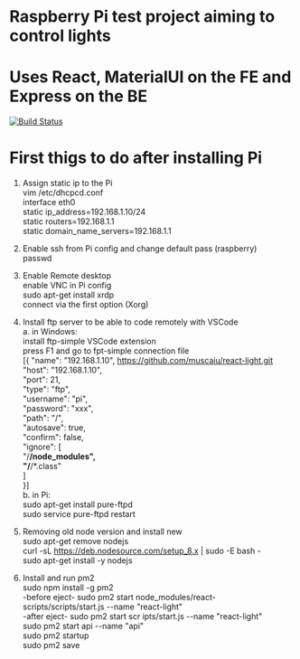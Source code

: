 # Raspberry Pi test project aiming to control lights
# Uses React, MaterialUI on the FE and Express on the BE

[![Build Status](https://travis-ci.org/muscaiu/react-firebase-pi-v2.svg?branch=master)](https://travis-ci.com/muscaiu/react-firebase-pi-v2)
# First thigs to do after installing Pi
  
1. Assign static ip to the Pi  
vim /etc/dhcpcd.conf  
interface eth0  
static ip_address=192.168.1.10/24  
static routers=192.168.1.1  
static domain_name_servers=192.168.1.1  
  
2. Enable ssh from Pi config and change default pass (raspberry)  
passwd
  
3. Enable Remote desktop  
enable VNC in Pi config  
sudo apt-get install xrdp  
connect via the first option (Xorg)  
  
4. Install ftp server to be able to code remotely with VSCode  
  a. in Windows:  
	install ftp-simple VSCode extension  
	press F1 and go to fpt-simple connection file  
	[{ "name": "192.168.1.10",  https://github.com/muscaiu/react-light.git
			"host": "192.168.1.10",  
			"port": 21,  
			"type": "ftp",  
			"username": "pi",  
			"password": "xxx",  
			"path": "/",  
			"autosave": true,  
			"confirm": false,  
			"ignore": [  
				"/**/node_modules",  
				"/**/*.class"  
			]  
	}]  
  b. in Pi:  
	sudo apt-get install pure-ftpd  
	sudo service pure-ftpd restart  
  
5. Removing old node version and install new  
sudo apt-get remove nodejs  
curl -sL https://deb.nodesource.com/setup_8.x | sudo -E bash -  
sudo apt-get install -y nodejs  

6. Install and run pm2  
sudo npm install -g pm2   
-before eject- sudo pm2 start node_modules/react-scripts/scripts/start.js --name "react-light"  
-after eject- sudo pm2 start scr ipts/start.js --name "react-light"  
sudo pm2 start api --name "api"  
sudo pm2 startup  
sudo pm2 save  

